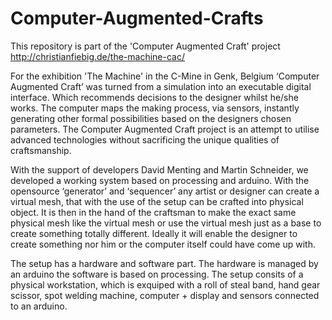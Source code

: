 Computer-Augmented-Crafts
=========================

This repository is part of the 'Computer Augmented Craft' project http://christianfiebig.de/the-machine-cac/ 


For the exhibition 'The Machine' in the C-Mine in Genk, Belgium ‘Computer Augmented Craft’ was turned from a simulation into an executable digital interface. Which recommends decisions to the designer whilst he/she works. The computer maps the making process, via sensors, instantly generating other formal possibilities based on the designers chosen parameters. The Computer Augmented Craft project is an attempt to utilise advanced technologies without sacrificing the unique qualities of craftsmanship.

With the support of developers David Menting and Martin Schneider, we developed a working system based on processing and arduino. With the opensource ‘generator’ and ‘sequencer’ any artist or designer can create a virtual mesh, that with the use of the setup can be crafted into physical object. It is then in the hand of the craftsman to make the exact same physical mesh like the virtual mesh or use the virtual mesh just as a base to create something totally different. Ideally it will enable the designer to create something nor him or the computer itself could have come up with.


The setup has a hardware and software part. The hardware is managed by an arduino the software is based on processing. The setup consits of a physical workstation, which is exquiped with a roll of steal band, hand gear scissor, spot welding machine, computer + display and sensors connected to an arduino.